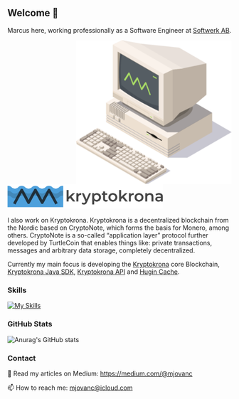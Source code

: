 ## Welcome 👋

Marcus here, working professionally as a Software Engineer at [Softwerk AB](https://github.com/softwerkab).

<a href="https://kryptokrona.se/">
    <img src="./xkr-mining-400x369.png" width="350" align="right">
</a>

<p align="left">
  <img src="kryptokrona.png" alt="Kryptokrona" width="350"/>
</p>

I also work on Kryptokrona. Kryptokrona is a decentralized blockchain from the Nordic based on CryptoNote, which forms the basis for Monero, among others. CryptoNote is a so-called “application layer” protocol further developed by TurtleCoin that enables things like: private transactions, messages and arbitrary data storage, completely decentralized.

Currently my main focus is developing the [Kryptokrona](https://github.com/kryptokrona/kryptokrona) core Blockchain, [Kryptokrona Java SDK](https://github.com/kryptokrona/kryptokrona-java-sdk), [Kryptokrona API](https://github.com/kryptokrona/kryptokrona-api) and [Hugin Cache](https://github.com/kryptokrona/hugin-cache).

### Skills

[![My Skills](https://skills.thijs.gg/icons?i=java,reactivex,spring,hibernate,gradle,maven,kotlin,py,js,ts,nodejs,angular,express,git,docker,bash,mysql,postgres,sqlite,idea,linux,md,ansible,nginx,jenkins,github,gitlab,gcp,azure,aws&theme=dark)](https://skills.thijs.gg)

### GitHub Stats

![Anurag's GitHub stats](https://github-readme-stats.vercel.app/api?username=mjovanc&show_icons=true&theme=default)

### Contact

🔮 Read my articles on Medium: https://medium.com/@mjovanc

📫 How to reach me: mjovanc@icloud.com
  
